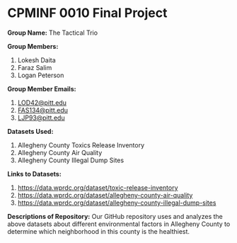 # CPMINF 0010 Final Project

**Group Name:** The Tactical Trio

**Group Members:**
1. Lokesh Daita
2. Faraz Salim
3. Logan Peterson

**Group Member Emails:**
1. LOD42@pitt.edu
2. FAS134@pitt.edu
3. LJP93@pitt.edu

**Datasets Used:**
1. Allegheny County Toxics Release Inventory
2. Allegheny County Air Quality
3. Allegheny County Illegal Dump Sites

**Links to Datasets:**
1. https://data.wprdc.org/dataset/toxic-release-inventory
2. https://data.wprdc.org/dataset/allegheny-county-air-quality
3. https://data.wprdc.org/dataset/allegheny-county-illegal-dump-sites

**Descriptions of Repository:** Our GitHub repository uses and analyzes the above datasets about different environmental factors in Allegheny County to determine which neighborhood in this county is the healthiest.
